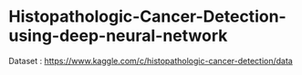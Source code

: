 # Histopathologic-Cancer-Detection-using-deep-neural-network

Dataset : https://www.kaggle.com/c/histopathologic-cancer-detection/data
